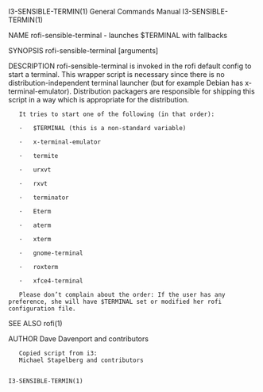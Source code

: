 I3-SENSIBLE-TERMIN(1)                                         General Commands Manual                                        I3-SENSIBLE-TERMIN(1)

NAME
       rofi-sensible-terminal - launches $TERMINAL with fallbacks

SYNOPSIS
       rofi-sensible-terminal [arguments]

DESCRIPTION
       rofi-sensible-terminal is invoked in the rofi default config to start a terminal. This wrapper script is necessary since there is no
       distribution-independent terminal launcher (but for example Debian has x-terminal-emulator). Distribution packagers are responsible for
       shipping this script in a way which is appropriate for the distribution.

       It tries to start one of the following (in that order):

       ·   $TERMINAL (this is a non-standard variable)

       ·   x-terminal-emulator

       ·   termite

       ·   urxvt

       ·   rxvt

       ·   terminator

       ·   Eterm

       ·   aterm

       ·   xterm

       ·   gnome-terminal

       ·   roxterm

       ·   xfce4-terminal

       Please don’t complain about the order: If the user has any preference, she will have $TERMINAL set or modified her rofi configuration file.

SEE ALSO
       rofi(1)

AUTHOR
       Dave Davenport and contributors

       Copied script from i3:
       Michael Stapelberg and contributors

                                                                                                                             I3-SENSIBLE-TERMIN(1)
